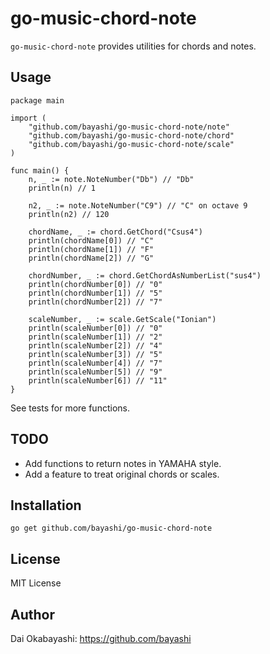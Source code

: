 # go-music-chord-note

`go-music-chord-note` provides utilities for chords and notes.

## Usage

    package main

    import (
        "github.com/bayashi/go-music-chord-note/note"
        "github.com/bayashi/go-music-chord-note/chord"
        "github.com/bayashi/go-music-chord-note/scale"
    )

    func main() {
        n, _ := note.NoteNumber("Db") // "Db"
        println(n) // 1

        n2, _ := note.NoteNumber("C9") // "C" on octave 9
        println(n2) // 120

        chordName, _ := chord.GetChord("Csus4")
        println(chordName[0]) // "C"
        println(chordName[1]) // "F"
        println(chordName[2]) // "G"

        chordNumber, _ := chord.GetChordAsNumberList("sus4")
        println(chordNumber[0]) // "0"
        println(chordNumber[1]) // "5"
        println(chordNumber[2]) // "7"

        scaleNumber, _ := scale.GetScale("Ionian")
        println(scaleNumber[0]) // "0"
        println(scaleNumber[1]) // "2"
        println(scaleNumber[2]) // "4"
        println(scaleNumber[3]) // "5"
        println(scaleNumber[4]) // "7"
        println(scaleNumber[5]) // "9"
        println(scaleNumber[6]) // "11"
    }

See tests for more functions.

## TODO

* Add functions to return notes in YAMAHA style.
* Add a feature to treat original chords or scales.

## Installation

    go get github.com/bayashi/go-music-chord-note

## License

MIT License

## Author

Dai Okabayashi: https://github.com/bayashi
